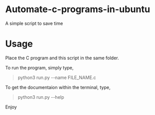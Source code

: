 # Automate-c-programs-in-ubuntu
A simple script to save time

# Usage
Place the C program and this script in the same folder. 

To run the program, simply type,

>python3 run.py --name FILE_NAME.c

To get the documentaion within the terminal, type,

>python3 run.py --help


Enjoy
